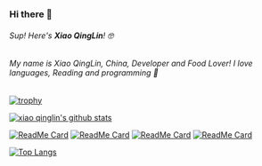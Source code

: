 ### Hi there 👋

###### Sup! Here's **Xiao QingLin**! 🤓 

###### My name is Xiao QingLin, China, Developer and Food Lover! I love languages, Reading and programming 🎈

[![trophy](https://github-profile-trophy.vercel.app/?username=mallowigi&theme=onedark)](https://github.com/ryo-ma/github-profile-trophy)

[![xiao qinglin's github stats](https://github-readme-stats.vercel.app/api?username=xqlip&count_private=true&show_icons=true&theme=radical&show_owner=true)](https://github.com/xqlip)

[![ReadMe Card](https://github-readme-stats.vercel.app/api/pin/?username=xqlip&repo=lin_terminal&theme=onedark)](https://github.com/xqlip/lin_terminal)
[![ReadMe Card](https://github-readme-stats.vercel.app/api/pin/?username=xqlip&repo=tdd&theme=radical)](https://github.com/xqlip/tdd)
[![ReadMe Card](https://github-readme-stats.vercel.app/api/pin/?username=xqlip&repo=geektime-ELK&theme=cobalt)](https://github.com/xqlip/geektime-ELK)
[![ReadMe Card](https://github-readme-stats.vercel.app/api/pin/?username=xqlip&repo=docker_practice&theme=tokyonight)](https://github.com/xqlip/docker_practice)




[![Top Langs](https://github-readme-stats.vercel.app/api/top-langs/?username=xqlip&theme=radical)](https://github.com/anuraghazra/github-readme-stats)

<!--
**xqlip/xqlip** is a ✨ _special_ ✨ repository because its `README.md` (this file) appears on your GitHub profile.
Here are some ideas to get you started:

- 🔭 I’m currently working on ...
- 🌱 I’m currently learning ...
- 👯 I’m looking to collaborate on ...
- 🤔 I’m looking for help with ...
- 💬 Ask me about ...
- 📫 How to reach me: ...
- 😄 Pronouns: ...
- ⚡ Fun fact: ...
-->
